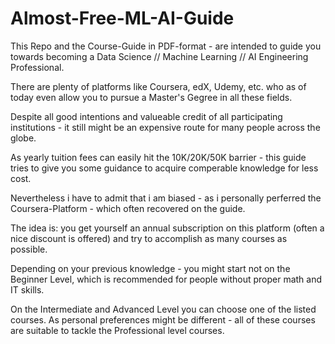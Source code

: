 # Almost-Free-ML-AI-Guide

This Repo and the Course-Guide in PDF-format - are intended to guide you towards becoming a Data Science // Machine Learning // AI Engineering Professional.

There are plenty of platforms like Coursera, edX, Udemy, etc. who as of today even allow you to pursue a Master's Gegree in all these fields.

Despite all good intentions and valueable credit of all participating institutions - it still might be an expensive route for many people across the globe.

As yearly tuition fees can easily hit the 10K/20K/50K barrier - this guide tries to give you some guidance to acquire comperable knowledge for less cost.

Nevertheless i have to admit that i am biased - as i personally perferred the Coursera-Platform - which often recovered on the guide.

The idea is: you get yourself an annual subscription on this platform (often a nice discount is offered) and try to accomplish as many courses as possible.

Depending on your previous knowledge - you might start not on the Beginner Level, which is recommended for people without proper math and IT skills.

On the Intermediate and Advanced Level you can choose one of the listed courses. As personal preferences might be different - all of these courses are suitable to tackle the Professional level courses.



